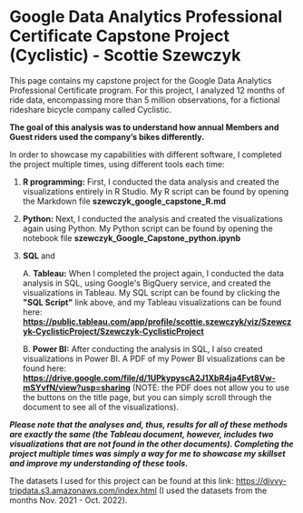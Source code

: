 # Google Data Analytics Professional Certificate Capstone Project (Cyclistic) - Scottie Szewczyk

This page contains my capstone project for the Google Data Analytics Professional Certificate program. For this project, I analyzed 12 months of ride data, encompassing more than 5 million observations, for a fictional rideshare bicycle company called Cyclistic.

**The goal of this analysis was to understand how annual Members and Guest riders used the company’s bikes differently.**

In order to showcase my capabilities with different software, I completed the project multiple times, using different tools each time:

1) **R programming:** First, I conducted the data analysis and created the visualizations entirely in R Studio. My R script can be found by opening the Markdown file **szewczyk_google_capstone_R.md**

2) **Python:** Next, I conducted the analysis and created the visualizations again using Python. My Python script can be found by opening the notebook file **szewczyk_Google_Capstone_python.ipynb**

3) **SQL** and 

    A. **Tableau:** When I completed the project again, I conducted the data analysis in SQL, using Google's BigQuery service, and created the visualizations in Tableau. My SQL script can be found by clicking the **"SQL Script"** link above, and my Tableau visualizations can be found here: **https://public.tableau.com/app/profile/scottie.szewczyk/viz/Szewczyk-CyclisticProject/Szewczyk-CyclisticProject**

    B. **Power BI:** After conducting the analysis in SQL, I also created visualizations in Power BI. A PDF of my Power BI visualizations can be found here: **https://drive.google.com/file/d/1UPkypyscA2J1XbR4ja4Fvt8Vw-mSYvfN/view?usp=sharing** (NOTE: the PDF does not allow you to use the buttons on the title page, but you can simply scroll through the document to see all of the visualizations).

_**Please note that the analyses and, thus, results for all of these methods are exactly the same (the Tableau document, however, includes two visualizations that are not found in the other documents). Completing the project multiple times was simply a way for me to showcase my skillset and improve my understanding of these tools.**_

The datasets I used for this project can be found at this link: https://divvy-tripdata.s3.amazonaws.com/index.html (I used the datasets from the months Nov. 2021 - Oct. 2022).



 
